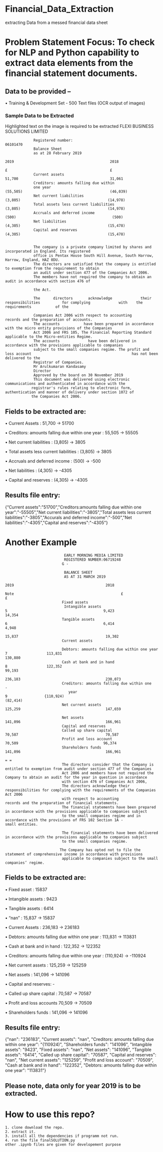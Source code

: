 # Financial_Data_Extraction
extracting Data from a messed financial data sheet
# Problem Statement Focus: To check for NLP and Python capability to extract data elements from the financial statement documents.

## Data to be provided – 
•	Training & Development Set - 500 Text files (OCR output of images)
	
### Sample Data to be Extracted
Highlighted text on the image is required to be extracted
                 FLEXI BUSINESS SOLUTIONS LIMITED   
                 
                 Registered number:                                                      06101470
                 Balance Sheet
                 as at 28 February 2019
                                                                                                                         2019                                            2018
                                                                                                                               £                                               £
                 Current assets                                                                 51,700                                          31,061
                 Creditors: amounts falling due within
                 one year                                                                     (55,505)                                        (46,039)
                 Net current liabilities                                                                             (3,805)                                        (14,978)
                 Total assets less current liabilities                                                               (3,805)                                        (14,978)
                 Accruals and deferred income                                                                           (500)                                            (500)
                 Net liabilities                                                                                     (4,305)                                        (15,478)
                 Capital and reserves                                                                                (4,305)                                        (15,478)


                 The company is a private company limited by shares and incorporated in England. Its registered
                 office is Pentax House South Hill Avenue, South Harrow, Harrow, England, HAZ 0DU.
                 The directors are satisfied that the company is entitled to exemption from the requirement to obtain
                 an audit under section 477 of the Companies Act 2006.
                 The members have not required the company to obtain an audit in accordance with section 476 of
                 
                 the Act.
                 
                 The      directors       acknowledge             their    responsibilities          for complying             with    the     requirements           of the
                 
                 Companies Act 2006 with respect to accounting                                records and the preparation of accounts.                                                                                                                           
                 The accounts           have been prepared in accordance with the micro entity provisions of the Companies                                                                                                                          
                 Act 2006 and FRS 105, The Financial Reporting Standard applicable to the Micro-entities Regime.                                                                                                                        
                 The accounts             have been delivered in accordance with the provisions applicable to companies                                                                                                                             
                 subject to the small companies regime. The profit and loss account                                              has not been delivered to the                                                                                                                          
                 Registrar of Companies.                                                                                                                                         
                 Mr Arulkumaran Kandasamy                                                                                                                                         
                 Director                                                                                                                                                                                                                                                                                                         
                 Approved by the board on 30 November 2019                                                                                                                       
                 This document was delivered using electronic communications and authenticated in accordance with the                                                                                                      
                registrar's rules relating to electronic form, authentication and manner of delivery under section 1072 of                                                                                                   
                the Companies Act 2006.                                                                                                                                                                                                                                                                                                                                                                                                                                                                                                                    
## Fields to be extracted are:

•	Current Assets : 51,700 -> 51700

•	Creditors: amounts falling due within one year : 55,505 -> 55505

•	Net current liabilities : (3,805) -> 3805

•	Total assets less current liabilities : (3,805) -> 3805

•	Accruals and deferred income : (500) -> -500

•	Net liabilities : (4,305) -> -4305

•	Capital and reserves : (4,305) -> -4305

## Results file entry:
{“Current assets":"51700","Creditors:amounts falling due within one year":"-55505","Net current liabilities":"-3805","Total assets less current liabilities":"-3805","Accurals and deferred income":"-500","Net liabilities":"-4305","Capital and reserves":"-4305"}


# Another Example


                               EARLY MORNING MEDIA LIMITED
                               REGISTERED NUMBER:06719248
                              G -

                               BALANCE SHEET
                               AS AT 31 MARCH 2019                                                                                                                                                                                                                                                                                                                 
                                                                                                                                                          2019                                          2018                                                                                                                                                                                                                                                                                                                                                                                                                                                                                                                
                                                                                                       Note                                                 £                                            £                                                                                                                                                                                                                                                                                                                                                                                                                                                                                                                    
                              Fixed assets
                               Intangible assets                                                        5                                            9,423                                       14,354
                              Tangible assets                                                           6                                            6,414                                         4,948
                                                                                                                                                   15,837                                        19,302
                              Current assets

                              Debtors: amounts falling due within one year                             7                  113,831                                       130,880
                              Cash at bank and in hand                                                 8                  122,352                                         99,193
                                                                                                                          236,183                                       230,073
                              Creditors: amounts falling due within one                                                                                                                     -
                                 year                                                                  9                 {110,924)                                       (82,414)
                              Net current assets                                                                                                 125,259                                       147,659

                              Net assets                                                                                                         141,096                                       166,961
                              Capital and reserves
                              Called up share capital                                                                                              70,587                                        70,587
                              Profit and loss account                                                                                              70,509                                       96,374
                              Shareholders funds                                                                                                 141,096                                       166,961
                                                                                                                                                                                        = =
                              The directors consider that the Company is entitled to exemption from audit under section 477 of the Companies
                              Act 2006 and members have not required the Company to abtain an audit for the year in question in accordance
                              with section 476 of Companies Act 2006,
                              The directors acknowledge their responsibilities for complying with the requirements of the Companies Act 2006
                              with respect to accounting                records and the preparation of financial statements.
                              The financial statements have been prepared in accordance with the provisions applicable to companies subject
                              to the small companies regime and in accordance with the provisions of FRS 102 Section 1A -                                                        small entities.

                              The financial statements have been delivered in accordance with the provisions applicable to companies subject
                              to the small companies regime.

                             The Company has opted not to file the statement of comprehensive income in accordance with provisions
                              applicable to companies subject to the small companies’ regime.
                             
## Fields to be extracted are: 
•	Fixed asset :  15837

•	Intangible assets : 9423

•	Tangible assets : 6414

•	“nan” : 15,837 -> 15837

•	Current Assets : 236,183 -> 236183

•	Debtors: amounts falling due within one year : 113,831 -> 113831

•	Cash at bank and in hand : 122,352 -> 122352

•	Creditors: amounts falling due within one year : (110,924) ->  -110924

•	Net current assets : 125,259 → 125259

•	Net assets : 141,096 → 141096

•	Capital and reserves: -

•	Called up share capital : 70,587 -> 70587

•	Profit and loss accounts 70,509 -> 70509

•	Shareholders funds : 141,096 -> 141096

## Results file entry:

{"nan": "236183", "Current assets": "nan", "Creditors: amounts falling due within one year": "{110924)", "Shareholders funds": "141096", "Intangible assets": "9423", "Fixed assets": "nan", "Net assets": "141096", "Tangible assets": "6414", "Called up share capital": "70587", "Capital and reserves": "nan", "Net current assets": "125259", "Profit and loss account": "70509", "Cash at bank and in hand": "122352", "Debtors: amounts falling due within one year": "113831"}


## Please note, data only for year 2019 is to be extracted.

# How to use this repo?

	1. clone download the repo.
	2. extract it.
	3. install all the dependencies if programm not run.
	4. run the file finalSOLUTION.py 
	other .ipynb files are given for developement purpose
